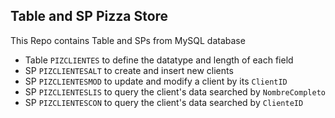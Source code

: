## Table and SP Pizza Store 
This Repo contains Table and SPs from MySQL database
- Table `PIZCLIENTES` to define the datatype and length of each field
- SP  `PIZCLIENTESALT` to create and insert new clients
- SP  `PIZCLIENTESMOD` to update and modify a client by its `ClientID`
- SP  `PIZCLIENTESLIS` to query the client's data searched by `NombreCompleto`
- SP  `PIZCLIENTESCON` to query the client's data searched by `ClienteID`